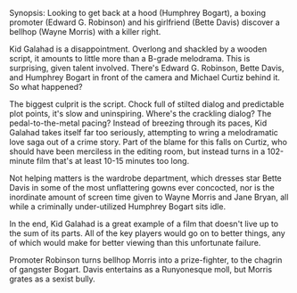 Synopsis: Looking to get back at a hood (Humphrey Bogart), a boxing promoter (Edward G. Robinson) and his girlfriend (Bette Davis) discover a bellhop (Wayne Morris) with a killer right.

Kid Galahad is a disappointment. Overlong and shackled by a wooden script, it amounts to little more than a B-grade melodrama. This is surprising, given talent involved. There's Edward G. Robinson, Bette Davis, and Humphrey Bogart in front of the camera and Michael Curtiz behind it. So what happened?

The biggest culprit is the script. Chock full of stilted dialog and predictable plot points, it's slow and uninspiring. Where's the crackling dialog? The pedal-to-the-metal pacing? Instead of breezing through its paces, Kid Galahad takes itself far too seriously, attempting to wring a melodramatic love saga out of a crime story. Part of the blame for this falls on Curtiz, who should have been merciless in the editing room, but instead turns in a 102-minute film that's at least 10-15 minutes too long.

Not helping matters is the wardrobe department, which dresses star Bette Davis in some of the most unflattering gowns ever concocted, nor is the inordinate amount of screen time given to Wayne Morris and Jane Bryan, all while a criminally under-utilized Humphrey Bogart sits idle.

In the end, Kid Galahad is a great example of a film that doesn't live up to the sum of its parts. All of the key players would go on to better things, any of which would make for better viewing than this unfortunate failure.

Promoter Robinson turns bellhop Morris into a prize-fighter, to the chagrin of
gangster Bogart. Davis entertains as a Runyonesque moll, but Morris grates as a
sexist bully.
